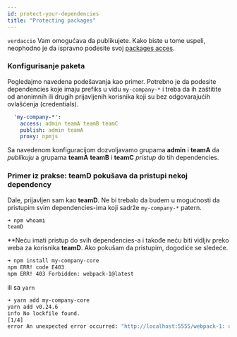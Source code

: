 ```yaml
---
id: protect-your-dependencies
title: "Protecting packages"
---
```

`verdaccio` Vam omogućava da publikujete. Kako biste u tome uspeli, neophodno je da ispravno podesite svoj [packages acces](packages).

### Konfigurisanje paketa

Pogledajmo navedena podešavanja kao primer. Potrebno je da podesite dependencies koje imaju prefiks u vidu `my-company-*` i treba da ih zaštitite od anonimnih ili drugih prijavljenih korisnika koji su bez odgovarajućih ovlašćenja (credentials).

```yaml
  'my-company-*':
    access: admin teamA teamB teamC
    publish: admin teamA
    proxy: npmjs
```

Sa navedenom konfiguracijom dozvoljavamo grupama **admin** i **teamA** da *publikuju* a grupama **teamA** **teamB** i **teamC** *pristup* do tih dependencies.

### Primer iz prakse: teamD pokušava da pristupi nekoj dependency

Dale, prijavljen sam kao **teamD**. Ne bi trebalo da budem u mogućnosti da pristupim svim dependencies-ima koji sadrže `my-company-*` patern.

```bash
➜ npm whoami
teamD
```

**Neću imati pristup do svih dependencies-a i takođe neću biti vidljiv preko weba za korisnika **teamD**. Ako pokušam da pristupim, dogodiće se sledeće.</p> 

```bash
➜ npm install my-company-core
npm ERR! code E403
npm ERR! 403 Forbidden: webpack-1@latest
```

ili sa `yarn`

```bash
➜ yarn add my-company-core
yarn add v0.24.6
info No lockfile found.
[1/4] 
error An unexpected error occurred: "http://localhost:5555/webpack-1: unregistered users are not allowed to access package my-company-core".
```